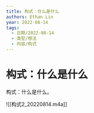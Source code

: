```yaml
---
title: 构式：什么是什么
authors: Ethan Lin
year: 2022-08-14 
tags:
  - 日期/2022-08-14 
  - 类型/想法 
  - 内容/构式 
---
```



# 构式：什么是什么





构式：什么是什么。



![[构式2_20220814.m4a]]